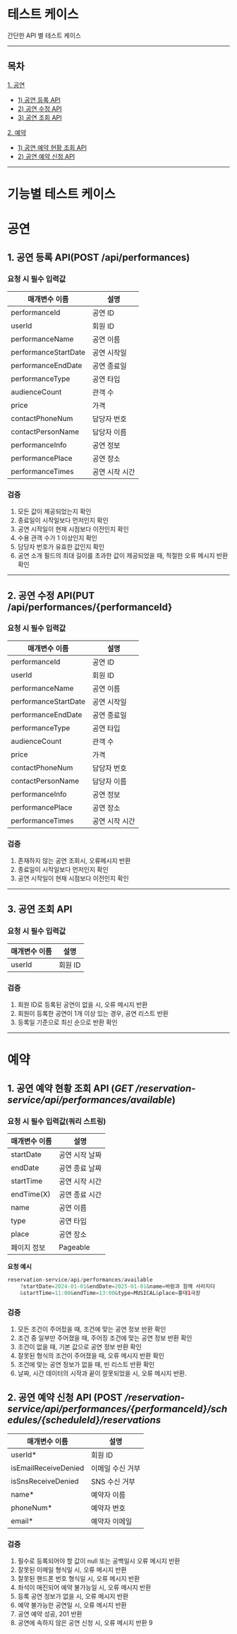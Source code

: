 # **테스트 케이스**

간단한 API 별 테스트 케이스

---

## 목차

[1. 공연](#1-공연)

- [1) 공연 등록 API](#1-공연-등록-api)
- [2) 공연 수정 API](#2-공연-수정-api)
- [3) 공연 조회 API](#3-공연-조회-api)

[2. 예약](#2-예약)

- [1) 공연 예약 현황 조회 API](#1-공연-예약-현황-조회-api-get-reservation-serviceapiperformancesavailable)
- [2) 공연 예약 신청 API](#2-공연-예약-신청-api-post-reservation-serviceapiperformancesperformanceidschedulesscheduleidreservations)

---

# 기능별 테스트 케이스

# 공연

## 1. 공연 등록 API(POST /api/performances)

### 요청 시 필수 입력값

| 매개변수 이름        | 설명           |
| -------------------- | -------------- |
| performanceId        | 공연 ID        |
| userId               | 회원 ID        |
| performanceName      | 공연 이름      |
| performanceStartDate | 공연 시작일    |
| performanceEndDate   | 공연 종료일    |
| performanceType      | 공연 타입      |
| audienceCount        | 관객 수        |
| price                | 가격           |
| contactPhoneNum      | 담당자 번호    |
| contactPersonName    | 담당자 이름    |
| performanceInfo      | 공연 정보      |
| performancePlace     | 공연 장소      |
| performanceTimes     | 공연 시작 시간 |

### 검증

1. 모든 값이 제공되었는지 확인
2. 종료일이 시작일보다 먼저인지 확인
3. 공연 시작일이 현재 시점보다 이전인지 확인
4. 수용 관객 수가 1 이상인지 확인
5. 담당자 번호가 유효한 값인지 확인
6. 공연 소개 필드의 최대 길이를 초과한 값이 제공되었을 때, 적절한 오류 메시지 반환 확인

---

## 2. 공연 수정 API(PUT /api/performances/{performanceId}

### 요청 시 필수 입력값

| 매개변수 이름        | 설명           |
| -------------------- | -------------- |
| performanceId        | 공연 ID        |
| userId               | 회원 ID        |
| performanceName      | 공연 이름      |
| performanceStartDate | 공연 시작일    |
| performanceEndDate   | 공연 종료일    |
| performanceType      | 공연 타입      |
| audienceCount        | 관객 수        |
| price                | 가격           |
| contactPhoneNum      | 담당자 번호    |
| contactPersonName    | 담당자 이름    |
| performanceInfo      | 공연 정보      |
| performancePlace     | 공연 장소      |
| performanceTimes     | 공연 시작 시간 |

### 검증

1. 존재하지 않는 공연 조회시, 오류메시지 반환
2. 종료일이 시작일보다 먼저인지 확인
3. 공연 시작일이 현재 시점보다 이전인지 확인

---

## 3. 공연 조회 API

### 요청 시 필수 입력값

| 매개변수 이름 | 설명    |
| ------------- | ------- |
| userId        | 회원 ID |

### 검증

1. 회원 ID로 등록된 공연이 없을 시, 오류 메시지 반환
2. 회원이 등록한 공연이 1개 이상 있는 경우, 공연 리스트 반환
3. 등록일 기준으로 최신 순으로 반환 확인

---

# 예약

## 1. 공연 예약 현황 조회 API (_GET /reservation-service/api/performances/available_)

### 요청 시 필수 입력값(쿼리 스트링)

| 매개변수 이름 | 설명           |
| ------------- | -------------- |
| startDate     | 공연 시작 날짜 |
| endDate       | 공연 종료 날짜 |
| startTime     | 공연 시작 시간 |
| endTime(X)    | 공연 종료 시간 |
| name          | 공연 이름      |
| type          | 공연 타입      |
| place         | 공연 장소      |
| 페이지 정보   | Pageable       |

**요청 예시**

```java
reservation-service/api/performances/available
	?startDate=2024-01-01&endDate=2025-01-01&name=바람과 함께 사라지다
	&startTime=11:00&endTime=13:00&type=MUSICAL&place=홍대1극장
```

### 검증

1. 모든 조건이 주어젔을 때, 조건에 맞는 공연 정보 반환 확인
2. 조건 중 일부만 주어졌을 때, 주어징 조건에 맞는 공연 정보 반환 확인
3. 조건이 없을 때, 기본 값으로 공연 정보 반환 확인
4. 잘못된 형식의 조건이 주어졌을 때, 오류 메시지 반환 확인
5. 조건에 맞는 공연 정보가 없을 때, 빈 리스트 반환 확인
6. 날짜, 시간 데이터의 시작과 끝이 잘못되었을 시, 오류 메시지 반환.

## 2. 공연 예약 신청 API (POST _/reservation-service/api/performances/{performanceId}/schedules/{scheduleId}/reservations_

| 매개변수 이름        | 설명             |
| -------------------- | ---------------- |
| userId\*             | 회원 ID          |
| isEmailReceiveDenied | 이메일 수신 거부 |
| isSnsReceiveDenied   | SNS 수신 거부    |
| name\*               | 예약자 이름      |
| phoneNum\*           | 예약자 번호      |
| email\*              | 예약자 이메일    |

### 검증

1. 필수로 등록되어야 할 값이 null 또는 공백일시 오류 메시지 반환
2. 잘못된 이메일 형식일 시, 오류 메시지 반환
3. 잘못된 핸드폰 번호 형식일 시, 오류 메시지 반환
4. 좌석이 매진되어 예약 불가능일 시, 오류 메시지 반환
5. 등록 공연 정보가 없을 시, 오류 메시지 반환
6. 예약 불가능한 공연일 시, 오류 메시지 반환
7. 공연 예약 성공, 201 반환
8. 공연에 속하지 않은 공연 신청 시, 오류 메시지 반환
   9
